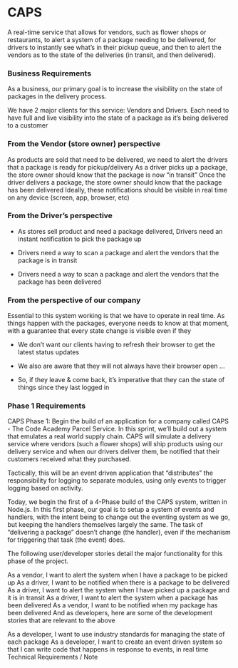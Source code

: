 # CAPS

A real-time service that allows for vendors, such as flower shops or restaurants, to alert a system of a package needing to be delivered, for drivers to instantly see what’s in their pickup queue, and then to alert the vendors as to the state of the deliveries (in transit, and then delivered).

### Business Requirements

As a business, our primary goal is to increase the visibility on the state of packages in the delivery process.

We have 2 major clients for this service: Vendors and Drivers. Each need to have full and live visibility into the state of a package as it’s being delivered to a customer

### From the Vendor (store owner) perspective

As products are sold that need to be delivered, we need to alert the drivers that a package is ready for pickup/delivery
As a driver picks up a package, the store owner should know that the package is now “in transit”
Once the driver delivers a package, the store owner should know that the package has been delivered
Ideally, these notifications should be visible in real time on any device (screen, app, browser, etc)


### From the Driver’s perspective
* As stores sell product and need a package delivered, Drivers need an instant notification to pick the package up

* Drivers need a way to scan a package and alert the vendors that the package is in transit

* Drivers need a way to scan a package and alert the vendors that the package has been delivered


### From the perspective of our company
Essential to this system working is that we have to operate in real time. As things happen with the packages, everyone needs to know at that moment, with a guarantee that every state change is visible even if they

* We don’t want our clients having to refresh their browser to get the latest status updates

* We also are aware that they will not always have their browser open …

* So, if they leave & come back, it’s imperative that they can the state of things since they last logged in




### Phase 1 Requirements

CAPS Phase 1: Begin the build of an application for a company called CAPS - The Code Academy Parcel Service. In this sprint, we’ll build out a system that emulates a real world supply chain. CAPS will simulate a delivery service where vendors (such a flower shops) will ship products using our delivery service and when our drivers deliver them, be notified that their customers received what they purchased.

Tactically, this will be an event driven application that “distributes” the responsibility for logging to separate modules, using only events to trigger logging based on activity.

Today, we begin the first of a 4-Phase build of the CAPS system, written in Node.js. In this first phase, our goal is to setup a system of events and handlers, with the intent being to change out the eventing system as we go, but keeping the handlers themselves largely the same. The task of “delivering a package” doesn’t change (the handler), even if the mechanism for triggering that task (the event) does.

The following user/developer stories detail the major functionality for this phase of the project.

As a vendor, I want to alert the system when I have a package to be picked up
As a driver, I want to be notified when there is a package to be delivered
As a driver, I want to alert the system when I have picked up a package and it is in transit
As a driver, I want to alert the system when a package has been delivered
As a vendor, I want to be notified when my package has been delivered
And as developers, here are some of the development stories that are relevant to the above

As a developer, I want to use industry standards for managing the state of each package
As a developer, I want to create an event driven system so that I can write code that happens in response to events, in real time
Technical Requirements / Note